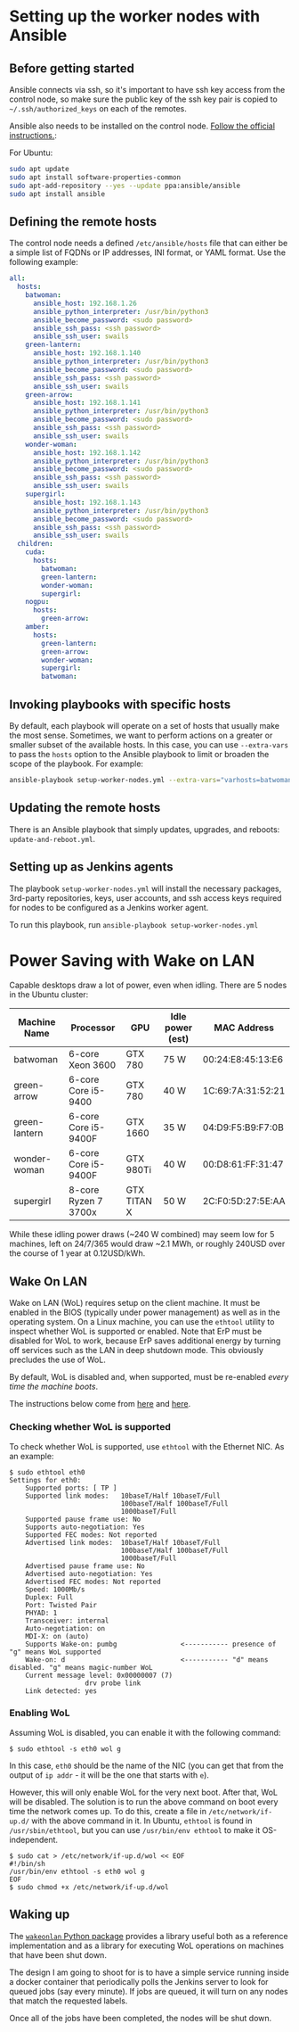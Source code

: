 # Setting up the worker nodes with Ansible

## Before getting started

Ansible connects via ssh, so it's important to have ssh key access from the
control node, so make sure the public key of the ssh key pair is copied to
`~/.ssh/authorized_keys` on each of the remotes.

Ansible also needs to be installed on the control node.
[Follow the official instructions.](https://docs.ansible.com/ansible/latest/installation_guide/intro_installation.html#installation-guide):

For Ubuntu:
```bash
sudo apt update
sudo apt install software-properties-common
sudo apt-add-repository --yes --update ppa:ansible/ansible
sudo apt install ansible
```

## Defining the remote hosts

The control node needs a defined `/etc/ansible/hosts` file that can either be a
simple list of FQDNs or IP addresses, INI format, or YAML format. Use the
following example:

```yaml
all:
  hosts:
    batwoman:
      ansible_host: 192.168.1.26
      ansible_python_interpreter: /usr/bin/python3
      ansible_become_password: <sudo password>
      ansible_ssh_pass: <ssh password>
      ansible_ssh_user: swails
    green-lantern:
      ansible_host: 192.168.1.140
      ansible_python_interpreter: /usr/bin/python3
      ansible_become_password: <sudo password>
      ansible_ssh_pass: <ssh password>
      ansible_ssh_user: swails
    green-arrow:
      ansible_host: 192.168.1.141
      ansible_python_interpreter: /usr/bin/python3
      ansible_become_password: <sudo password>
      ansible_ssh_pass: <ssh password>
      ansible_ssh_user: swails
    wonder-woman:
      ansible_host: 192.168.1.142
      ansible_python_interpreter: /usr/bin/python3
      ansible_become_password: <sudo password>
      ansible_ssh_pass: <ssh password>
      ansible_ssh_user: swails
    supergirl:
      ansible_host: 192.168.1.143
      ansible_python_interpreter: /usr/bin/python3
      ansible_become_password: <sudo password>
      ansible_ssh_pass: <ssh password>
      ansible_ssh_user: swails
  children:
    cuda:
      hosts:
        batwoman:
        green-lantern:
        wonder-woman:
        supergirl:
    nogpu:
      hosts:
        green-arrow:
    amber:
      hosts:
        green-lantern:
        green-arrow:
        wonder-woman:
        supergirl:
        batwoman:
```

## Invoking playbooks with specific hosts

By default, each playbook will operate on a set of hosts that usually make the
most sense. Sometimes, we want to perform actions on a greater or smaller
subset of the available hosts. In this case, you can use `--extra-vars` to pass
the `hosts` option to the Ansible playbook to limit or broaden the scope of the
playbook. For example:

```bash
ansible-playbook setup-worker-nodes.yml --extra-vars="varhosts=batwoman"
```

## Updating the remote hosts

There is an Ansible playbook that simply updates, upgrades, and reboots:
`update-and-reboot.yml`.

## Setting up as Jenkins agents

The playbook `setup-worker-nodes.yml` will install the necessary packages,
3rd-party repositories, keys, user accounts, and ssh access keys required
for nodes to be configured as a Jenkins worker agent.

To run this playbook, run `ansible-playbook setup-worker-nodes.yml`

# Power Saving with Wake on LAN

Capable desktops draw a lot of power, even when idling. There are 5 nodes in the Ubuntu cluster:

| Machine Name  | Processor            | GPU         | Idle power (est) | MAC Address       |
|---------------|----------------------|-------------|------------------|-------------------|
| batwoman      | 6-core Xeon 3600     | GTX 780     |  75 W            | 00:24:E8:45:13:E6 |
| green-arrow   | 6-core Core i5-9400  | GTX 780     |  40 W            | 1C:69:7A:31:52:21 |
| green-lantern | 6-core Core i5-9400F | GTX 1660    |  35 W            | 04:D9:F5:B9:F7:0B |
| wonder-woman  | 6-core Core i5-9400F | GTX 980Ti   |  40 W            | 00:D8:61:FF:31:47 |
| supergirl     | 8-core Ryzen 7 3700x | GTX TITAN X |  50 W            | 2C:F0:5D:27:5E:AA |

While these idling power draws (~240 W combined) may seem low for 5 machines, left on 24/7/365 would
draw ~2.1 MWh, or roughly 240USD over the course of 1 year at 0.12USD/kWh.

## Wake On LAN

Wake on LAN (WoL) requires setup on the client machine. It must be enabled in the BIOS (typically
under power management) as well as in the operating system. On a Linux machine, you can use the
`ethtool` utility to inspect whether WoL is supported or enabled. Note that ErP must be disabled for
WoL to work, because ErP saves additional energy by turning off services such as the LAN in
deep shutdown mode. This obviously precludes the use of WoL.

By default, WoL is disabled and, when supported, must be re-enabled *every time the machine boots*.

The instructions below come from [here](https://help.ubuntu.com/community/WakeOnLan#:~:text=To%20enable%20WoL%20in%20the,Save%20your%20settings%20and%20reboot.)
and [here](https://askubuntu.com/questions/1244785/trouble-with-wakeonlan-with-ubuntu-20-04).

### Checking whether WoL is supported

To check whether WoL is supported, use `ethtool` with the Ethernet NIC.  As an example:

```
$ sudo ethtool eth0
Settings for eth0:
	Supported ports: [ TP ]
	Supported link modes:   10baseT/Half 10baseT/Full 
	                        100baseT/Half 100baseT/Full 
	                        1000baseT/Full 
	Supported pause frame use: No
	Supports auto-negotiation: Yes
	Supported FEC modes: Not reported
	Advertised link modes:  10baseT/Half 10baseT/Full 
	                        100baseT/Half 100baseT/Full 
	                        1000baseT/Full 
	Advertised pause frame use: No
	Advertised auto-negotiation: Yes
	Advertised FEC modes: Not reported
	Speed: 1000Mb/s
	Duplex: Full
	Port: Twisted Pair
	PHYAD: 1
	Transceiver: internal
	Auto-negotiation: on
	MDI-X: on (auto)
	Supports Wake-on: pumbg                <----------- presence of "g" means WoL supported
	Wake-on: d                             <----------- "d" means disabled. "g" means magic-number WoL
	Current message level: 0x00000007 (7)
			       drv probe link
	Link detected: yes
```

### Enabling WoL

Assuming WoL is disabled, you can enable it with the following command:

```
$ sudo ethtool -s eth0 wol g
```

In this case, `eth0` should be the name of the NIC (you can get that from the output of `ip addr` -
it will be the one that starts with `e`).

However, this will only enable WoL for the very next boot. After that, WoL will be disabled.
The solution is to run the above command on boot every time the network comes up. To do this,
create a file in `/etc/network/if-up.d/` with the above command in it. In Ubuntu, `ethtool` is
found in `/usr/sbin/ethtool`, but you can use `/usr/bin/env ethtool` to make it OS-independent.

```
$ sudo cat > /etc/network/if-up.d/wol << EOF
#!/bin/sh
/usr/bin/env ethtool -s eth0 wol g
EOF
$ sudo chmod +x /etc/network/if-up.d/wol
```

## Waking up

The [`wakeonlan` Python package](https://pypi.org/project/wakeonlan/) provides a library useful
both as a reference implementation and as a library for executing WoL operations on machines that
have been shut down.

The design I am going to shoot for is to have a simple service running inside a docker container
that periodically polls the Jenkins server to look for queued jobs (say every minute). If jobs
are queued, it will turn on any nodes that match the requested labels.

Once all of the jobs have been completed, the nodes will be shut down.
